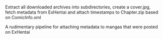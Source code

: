 Extract all downloaded archives into subdirectories, create a cover.jpg, fetch metadata from ExHentai and attach timestamps to Chapter.zip based on ComicInfo.xml

A rudimentary pipeline for attaching metadata to mangas that were posted on ExHentai
